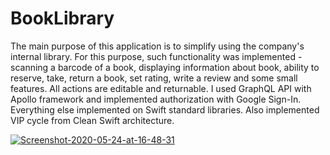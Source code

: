 # BookLibrary

The main purpose of this application is to simplify using the company's internal library. For this purpose, such functionality was implemented - scanning a barcode of a book, displaying information about book, ability to reserve, take, return a book, set rating, write a review and some small features. All actions are editable and returnable. I used GraphQL API with Apollo framework and implemented authorization with Google Sign-In. Everything else implemented on Swift standard libraries. Also implemented VIP cycle from Clean Swift architecture.

<a href="https://ibb.co/tbMSM67"><img src="https://i.ibb.co/khgpgTR/Screenshot-2020-05-24-at-16-48-31.png" alt="Screenshot-2020-05-24-at-16-48-31" border="0"></a>
